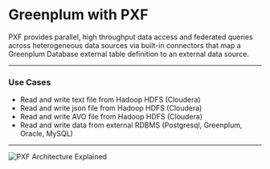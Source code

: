 # Greenplum with PXF

PXF provides parallel, high throughput data access and federated queries across heterogeneous data sources via built-in connectors that map a Greenplum Database external table definition to an external data source.

---

### Use Cases

- Read and write text file from Hadoop HDFS (Cloudera)
- Read and write json file from Hadoop HDFS (Cloudera)
- Read and write AVO file from Hadoop HDFS (Cloudera)
- Read and write data from external RDBMS (Postgresql, Greenplum, Oracle, MySQL)
---

![PXF Architecture Explained](https://gpdb.docs.pivotal.io/5140/pxf/graphics/pxfarch.png)
